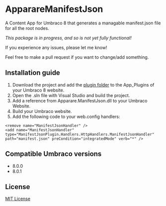 # ApparareManifestJson
A Content App for Umbraco 8 that generates a managable manifest.json file for all the root nodes.

*This package is in progress, and so is not yet fully functional!*

If you experience any issues, please let me know!

Feel free to make a pull request if you want to change/add something.

## Installation guide
1. Download the project and add the [plugin folder](https://github.com/koenvanras/ApparareManifestJson/tree/master/App_Plugins/ApparareManifestJson) to the App_Plugins of your Umbraco 8 website.
2. Open the .sln file with Visual Studio and build the project.
3. Add a reference from Apparare.ManifestJson.dll to your Umbraco Website.
4. Build your Umbraco website.
5. Add the following code to your web.config handlers:
```
<remove name="ManifestJsonHandler" />
<add name="ManifestJsonHandler" type="ManifestJsonPlugin.Handlers.HttpHandlers.ManifestJsonHandler" path="manifest.json" preCondition="integratedMode" verb="*" />
```


## Compatible Umbraco versions
- 8.0.0
- 8.0.1


## License
[MIT License](https://github.com/koenvanras/ApparareManifestJson/blob/master/LICENSE)
